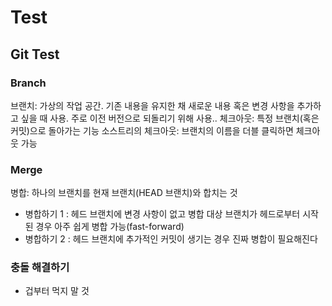 # Test

## Git Test

### Branch

브랜치: 가상의 작업 공간. 기존 내용을 유지한 채 새로운 내용 혹은 변경 사항을 추가하고 싶을 때 사용. 주로 이전 버전으로 되돌리기 위해 사용..
체크아웃: 특정 브랜치(혹은 커밋)으로 돌아가는 기능
소스트리의 체크아웃: 브랜치의 이름을 더블 클릭하면 체크아웃 가능

### Merge

병합: 하나의 브랜치를 현재 브랜치(HEAD 브랜치)와 합치는 것
- 병합하기 1
 : 헤드 브랜치에 변경 사항이 없고 병합 대상 브랜치가 헤드로부터 시작된 경우
  아주 쉽게 병합 가능(fast-forward)
- 병합하기 2
 : 헤드 브랜치에 추가적인 커밋이 생기는 경우 진짜 병합이 필요해진다

### 충돌 해결하기
- 겁부터 먹지 말 것